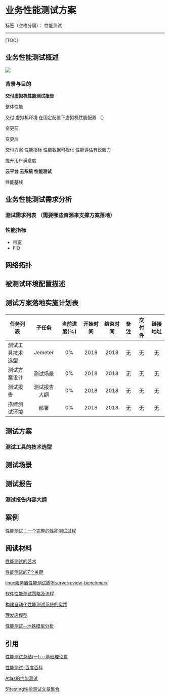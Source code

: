 # 业务性能测试方案

标签（空格分隔）： 性能测试

---

[TOC]

## 业务性能测试概述


![](http://www.51testing.com/attachments/2017/12/15201284_2017122914165015YOp.png)


### 背景与目的


**交付虚拟机性能测试报告**


整体性能   

交付  虚拟机环境     在固定配置下虚拟机性能配置 （）

变更前  

变更后  

交付方案   性能指标 性能数据可视化 性能评估有说服力 

提升用户满意度 

**云平台  云系统 性能测试**

性能基线 


## 业务性能测试需求分析

### 测试需求列表 （需要哪些资源来支撑方案落地）

### 


### 性能指标

* 带宽
* FIO

## 网络拓扑

## 被测试环境配置描述

## 测试方案落地实施计划表

### 
| 任务列表  | 子任务 | 当前进度(%)    | 开始时间  |结束时间    | 备注 | 交付件 | 链接地址 |
|-------  |:---:   |:--------:|:-------:|:------: |:------:  |:------:|:------:|
| 测试工具技术选型| Jemeter | 0% | 2018 | 2018 | 无   | 无      | 无    |
| 测试方案设计| 测试场景 | 0% | 2018 | 2018 | 无   | 无      | 无   |
| 测试报告| 测试报告大纲 | 0% | 2018 | 2018 | 无  | 无      | 无    |
| 搭建测试环境| 部署 | 0% | 2018 | 2018 | 无 | 无     | 无    |




### 



## 测试方案



### 测试工具的技术选型

### 



## 测试场景

## 测试报告

### 测试报告内容大纲




## 案例

[性能测试：一个完整的性能测试过程](http://www.51testing.com/html/68/n-3723568.html)




## 阅读材料 

[性能测试的艺术](http://www.51testing.com/html/16/n-3723716.html)

[性能测试的7个关键](http://www.51testing.com/html/93/n-3723693.html)

[linux服务器性能测试脚本serverreview-benchmark](http://www.51testing.com/html/02/n-3723602.html)

[软件性能测试策略及流程](http://www.51testing.com/html/82/n-3723482.html)

[构建自动化性能测试系统的实践](http://www.51testing.com/html/79/n-3723279.html)

[理发店模型](http://www.cnblogs.com/jackei/archive/2006/11/20/565527.html)

[性能测试--地铁模型分析](http://www.cnblogs.com/puresoul/p/5458734.html)

[]()

[]()

[]()
[]()
[]()
[]()
[]()
[]()
[]()
[]()





## 引用 


[性能测试总结(一)---基础理论篇](http://www.cnblogs.com/puresoul/p/5456855.html)

[性能测试-百度百科](https://baike.baidu.com/item/性能测试)


[Atlas的性能测试](https://github.com/Qihoo360/Atlas/wiki/Atlas的性能测试)


[51testing性能测试文章集合](http://www.51testing.com/html/93/category-catid-93.html)


